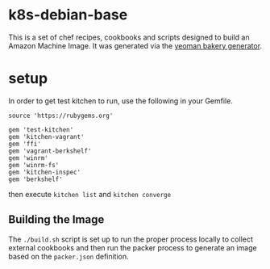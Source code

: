 # k8s-debian-base

This is a set of chef recipes, cookbooks and scripts designed to build an Amazon Machine Image. It was generated via  the [yeoman bakery generator](https://github.com/datapipe/k8s-debian-base).

# setup

In order to get test kitchen to run, use the following in your Gemfile.

```
source 'https://rubygems.org'

gem 'test-kitchen'
gem 'kitchen-vagrant'
gem 'ffi'
gem 'vagrant-berkshelf'
gem 'winrm'
gem 'winrm-fs'
gem 'kitchen-inspec'
gem 'berkshelf'
```

then execute `kitchen list` and `kitchen converge`

## Building the Image

The ```./build.sh``` script is set up to run the proper process locally to collect external cookbooks and then run the packer process to generate an image based on the ```packer.json``` definition.
